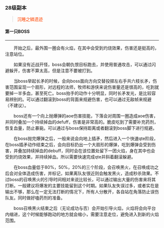 ###  28级副本	

> <font color='#FF4500'>沉睡之鳞遗迹</font>

#### 第一只BOSS

***

 &emsp;&emsp;开始之后，最外围一圈会有火焰，在其中会受到灼烧效果，伤害还是挺高的，注意站位。

 &emsp;&emsp;如果没有近战开怪，boss会朝仇恨目标跑去，并使用普通攻击，可以通过闪避躲开，伤害不算太高，但是注意不要被打到。

&emsp;&emsp;当boss举起长矛的时候，会向boss面向方向交替投掷左右手共六枝长矛，伤害范围呈现一个扇形，对远程的法师，牧师和游侠来说伤害量还是很高的，吃到就要掉一半多血，甚至死亡。boss抬手的动作十分明显，同时长矛发光，是比较容易辨别的。可以通过翻滚到boss的背面来规避伤害，也可以通过无敌帧来规避（不建议）。

&emsp;&emsp;boss还有一个向上抛爆弹的aoe伤害技能，下落会对周围一圈造成aoe伤害，并同时叠加一个持续掉血的defuff，伤害是非常高的。脆皮吃到了需要补充药剂，恢复血量，防止暴毙。可以通过与boss保持距离或者翻滚到boss脚下进行规避。

&emsp;&emsp;在boss抛完爆弹之后，一般来说会向地上插矛，然后进入一个快速qte阶段，在boss插矛动作结束之后，会向目标扔出一个大扇形的爆弹，吃到爆弹会受到伤害，并叠加持续掉血的debuff，同时会在该位置处留下一团火焰，身在其中也会受到灼烧效果，并持续掉血。所以需要快速完成qte并斜着翻滚躲避。

&emsp;&emsp;在boss血量低于80%，50%，20%的三个阶段，会召唤黑火，在召唤成功之后会对全体造成伤害，并标记，如果离队友很近则会触发黑火，造成秒杀效果。不过boss的召唤黑火的引导时间相对来说比较长，可以通过输出大量的伤害来将其打断。一般建议将爆发的主要技能留到这个时期。如果队友失误过多，或者实在是输出不够，那么在一定无法打断的情况下，所有人分散开，各自站在角落防止误伤队友。同时做好嗑药剂的准备。

&emsp;&emsp;boss召唤黑火结束之后（无论成功与否）会开始引导火焰，火焰将会向平台内缩进，这个时候能够跑动的地方就会缩小，需要注意走位，避免进入到新的火焰范围。

